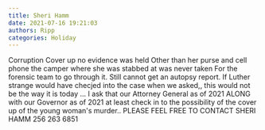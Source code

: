```yaml
---
title: Sheri Hamm
date: 2021-07-16 19:21:03
authors: Ripp
categories: Holiday
---
```


 Corruption Cover up no evidence was held Other than her purse and cell phone the camper where she was stabbed at was never taken For the forensic team to go through it. Still cannot get an autopsy report. If Luther strange would have checjed into the case when we asked,, this would not be the way it is today ... I ask that our Attorney General as of 2021 ALONG with our Governor as of 2021 at least check in to the possibility of the cover up of the young woman's murder.. PLEASE FEEL FREE TO CONTACT SHERI HAMM 256 263 6851